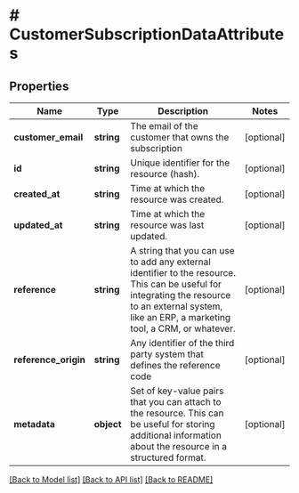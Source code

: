 # # CustomerSubscriptionDataAttributes

## Properties

Name | Type | Description | Notes
------------ | ------------- | ------------- | -------------
**customer_email** | **string** | The email of the customer that owns the subscription | [optional]
**id** | **string** | Unique identifier for the resource (hash). | [optional]
**created_at** | **string** | Time at which the resource was created. | [optional]
**updated_at** | **string** | Time at which the resource was last updated. | [optional]
**reference** | **string** | A string that you can use to add any external identifier to the resource. This can be useful for integrating the resource to an external system, like an ERP, a marketing tool, a CRM, or whatever. | [optional]
**reference_origin** | **string** | Any identifier of the third party system that defines the reference code | [optional]
**metadata** | **object** | Set of key-value pairs that you can attach to the resource. This can be useful for storing additional information about the resource in a structured format. | [optional]

[[Back to Model list]](../../README.md#models) [[Back to API list]](../../README.md#endpoints) [[Back to README]](../../README.md)
